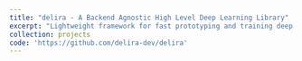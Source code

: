 ```yaml
---
title: "delira - A Backend Agnostic High Level Deep Learning Library"
excerpt: "Lightweight framework for fast prototyping and training deep neural networks with PyTorch and TensorFlow<br/><img src='/images/delira.svg'>"
collection: projects
code: 'https://github.com/delira-dev/delira'
---
```

